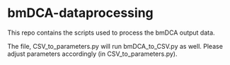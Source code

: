 # bmDCA-dataprocessing
This repo contains the scripts used to process the bmDCA output data.

The file, CSV_to_parameters.py will run bmDCA_to_CSV.py as well. Please adjust parameters accordingly (in CSV_to_parameters.py).
